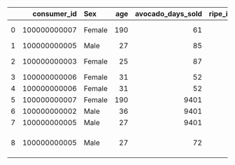 |    |   consumer_id | Sex    |   age |   avocado_days_sold |   ripe_index |   avocado_days_picked | fertilizer_type                  |
|---:|--------------:|:-------|------:|--------------------:|-------------:|----------------------:|:---------------------------------|
|  0 |  100000000007 | Female |   190 |                  61 |            1 |                   152 | organic, dry, heavy metal        |
|  1 |  100000000005 | Male   |    27 |                  85 |            1 |                   154 |                                  |
|  2 |  100000000003 | Female |    25 |                  87 |            1 |                   156 | organic, inorganic               |
|  3 |  100000000006 | Female |    31 |                  52 |            3 |                   121 |                                  |
|  4 |  100000000006 | Female |    31 |                  52 |            3 |                   121 |                                  |
|  5 |  100000000007 | Female |   190 |                9401 |            3 |                   141 | organic                          |
|  6 |  100000000002 | Male   |    36 |                9401 |            3 |                   141 |                                  |
|  7 |  100000000005 | Male   |    27 |                9401 |            3 |                   141 | organic, other                   |
|  8 |  100000000005 | Male   |    27 |                  72 |            3 |                   141 | organic, dry, toxic, heavy metal |